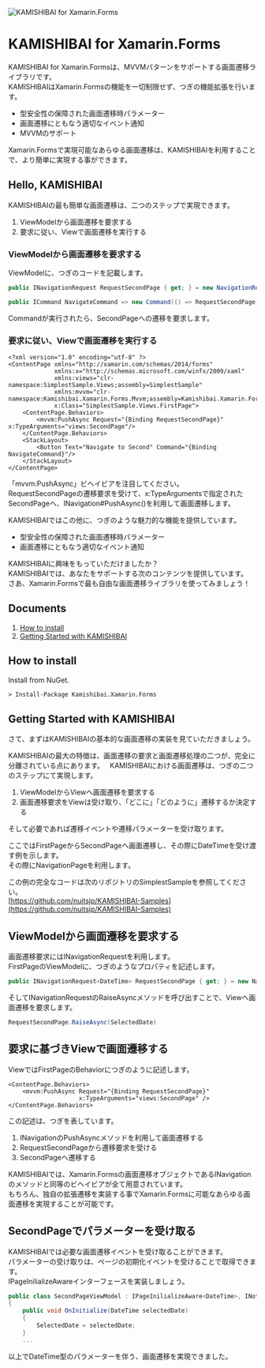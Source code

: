 ![KAMISHIBAI for Xamarin.Forms](https://raw.githubusercontent.com/nuitsjp/KAMISHIBAI/master/logo_wide.png)

# KAMISHIBAI for Xamarin.Forms

KAMISHIBAI for Xamarin.Formsは、MVVMパターンをサポートする画面遷移ライブラリです。  
KAMISHIBAIはXamarin.Formsの機能を一切制限せず、つぎの機能拡張を行います。  

* 型安全性の保障された画面遷移時パラメーター  
* 画面遷移にともなう適切なイベント通知  
* MVVMのサポート  

Xamarin.Formsで実現可能なあらゆる画面遷移は、KAMISHIBAIを利用することで、より簡単に実現する事ができます。  

## Hello, KAMISHIBAI  

KAMISHIBAIの最も簡単な画面遷移は、二つのステップで実現できます。  

1. ViewModelから画面遷移を要求する  
2. 要求に従い、Viewで画面遷移を実行する  

### ViewModelから画面遷移を要求する  
ViewModelに、つぎのコードを記載します。  

```cs
public INavigationRequest RequestSecondPage { get; } = new NavigationRequest();

public ICommand NavigateCommand => new Command(() => RequestSecondPage.RaiseAsync();
```

Commandが実行されたら、SecondPageへの遷移を要求します。  

### 要求に従い、Viewで画面遷移を実行する

```xaml
<?xml version="1.0" encoding="utf-8" ?>
<ContentPage xmlns="http://xamarin.com/schemas/2014/forms"
             xmlns:x="http://schemas.microsoft.com/winfx/2009/xaml"
             xmlns:views="clr-namespace:SimplestSample.Views;assembly=SimplestSample"
             xmlns:mvvm="clr-namespace:Kamishibai.Xamarin.Forms.Mvvm;assembly=Kamishibai.Xamarin.Forms"
             x:Class="SimplestSample.Views.FirstPage">
    <ContentPage.Behaviors>
        <mvvm:PushAsync Request="{Binding RequestSecondPage}" x:TypeArguments="views:SecondPage"/>
    </ContentPage.Behaviors>
    <StackLayout>
        <Button Text="Navigate to Second" Command="{Binding NavigateCommand}"/>
    </StackLayout>
</ContentPage>
```
「mvvm:PushAsync」ビヘイビアを注目してください。  
RequestSecondPageの遷移要求を受けて、x:TypeArgumentsで指定されたSecondPageへ、INavigation#PushAsync()を利用して画面遷移します。  

KAMISHIBAIではこの他に、つぎのような魅力的な機能を提供しています。  

* 型安全性の保障された画面遷移時パラメーター  
* 画面遷移にともなう適切なイベント通知  

KAMISHIBAIに興味をもっていただけましたか？  
KAMISHIBAIでは、あなたをサポートする次のコンテンツを提供しています。  
さあ、Xamarin.Formsで最も自由な画面遷移ライブラリを使ってみましょう！  

## Documents

1. [How to install](#how-to-install)
2. [Getting Started with KAMISHIBAI](#getting-started-with-kamishibai)

## How to install  

Install from NuGet.

```txt
> Install-Package Kamishibai.Xamarin.Forms
```

## Getting Started with KAMISHIBAI

さて、まずはKAMISHIBAIの基本的な画面遷移の実装を見ていただきましょう。  

KAMISHIBAIの最大の特徴は、画面遷移の要求と画面遷移処理の二つが、完全に分離されている点にあります。  
KAMISHIBAIにおける画面遷移は、つぎの二つのステップにて実現します。  

1. ViewModelからViewへ画面遷移を要求する  
2. 画面遷移要求をViewは受け取り、「どこに」「どのように」遷移するか決定する  

そして必要であれば遷移イベントや遷移パラメーターを受け取ります。  

ここではFirstPageからSecondPageへ画面遷移し、その際にDateTimeを受け渡す例を示します。  
その際にNavigationPageを利用します。  

この例の完全なコードは次のリポジトリのSimplestSampleを参照してください。  
[https://github.com/nuitsjp/KAMISHIBAI-Samples](https://github.com/nuitsjp/KAMISHIBAI-Samples)

## ViewModelから画面遷移を要求する  

画面遷移要求にはINavigationRequestを利用します。  
FirstPageのViewModelに、つぎのようなプロパティを記述します。  

```cs
public INavigationRequest<DateTime> RequestSecondPage { get; } = new NavigationRequest<DateTime>();
```

そしてINavigationRequestのRaiseAsyncメソッドを呼び出すことで、Viewへ画面遷移を要求します。  

```cs
RequestSecondPage.RaiseAsync(SelectedDate)
```

## 要求に基づきViewで画面遷移する

ViewではFirstPageのBehaviorにつぎのように記述します。

```xaml
<ContentPage.Behaviors>
    <mvvm:PushAsync Request="{Binding RequestSecondPage}"
                    x:TypeArguments="views:SecondPage" />
</ContentPage.Behaviors>
```

この記述は、つぎを表しています。  

1. INavigationのPushAsyncメソッドを利用して画面遷移する  
2. RequestSecondPageから遷移要求を受ける
3. SecondPageへ遷移する  

KAMISHIBAIでは、Xamarin.Formsの画面遷移オブジェクトであるINavigationのメソッドと同等のビヘイビアが全て用意されています。  
もちろん、独自の拡張遷移を実装する事でXamarin.Formsに可能なあらゆる画面遷移を実現することが可能です。  

## SecondPageでパラメーターを受け取る  

KAMISHIBAIでは必要な画面遷移イベントを受け取ることができます。  
パラメーターの受け取りは、ページの初期化イベントを受けることで取得できます。  
IPageInilializeAwareインターフェースを実装しましょう。  

```cs
public class SecondPageViewModel : IPageInilializeAware<DateTime>, INotifyPropertyChanged
{
    public void OnInitialize(DateTime selectedDate)
    {
        SelectedDate = selectedDate;
    }
    ...
```

以上でDateTime型のパラメーターを伴う、画面遷移を実現できました。  
